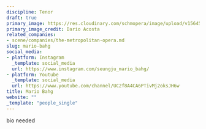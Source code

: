 ```yaml
---
discipline: Tenor
draft: true
primary_image: https://res.cloudinary.com/schmopera/image/upload/v1564535471/media/2019/07/IMG_4826_wc2cvr.jpg
primary_image_credit: Dario Acosta
related_companies:
- scene/companies/the-metropolitan-opera.md
slug: mario-bahg
social_media:
- platform: Instagram
  _template: social_media
  url: https://www.instagram.com/seungju_mario_bahg/
- platform: Youtube
  _template: social_media
  url: https://www.youtube.com/channel/UC2f8A4CA6PTivMj2oksJH6w
title: Mario Bahg
website: ""
_template: "people_single"
---
```

bio needed